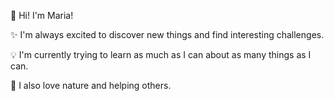 👋 Hi! I'm Maria!

✨ I'm always excited to discover new things and find interesting challenges.

💡 I'm currently trying to learn as much as I can about as many things as I can.

🍃 I also love nature and helping others.
